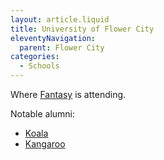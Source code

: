 ```yaml
---
layout: article.liquid
title: University of Flower City
eleventyNavigation:
  parent: Flower City
categories:
  - Schools
---
```


Where [Fantasy](/characters/fantasy/) is attending.

Notable alumni:

- [Koala](/characters/koala/)
- [Kangaroo](/characters/kangaroo/)
